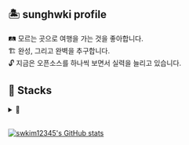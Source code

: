 ## 🏝️ sunghwki profile
🛤️ 모르는 곳으로 여행을 가는 것을 좋아합니다.
<br/>
🏗️ 완성, 그리고 완벽을 추구합니다.
<br/>
🔓 지금은 오픈소스를 하나씩 보면서 실력을 늘리고 있습니다.

## 🥞 Stacks
<details>
<summary>🍔</summary>

### Backend

<img src="https://img.shields.io/badge/TypeScript-3178C6?style=flat-square&logo=TypeScript&logoColor=white">
<img src="https://img.shields.io/badge/Express-000000?style=flat-square&logo=Express&logoColor=white">
<img src="https://img.shields.io/badge/NestJS-E0234E?style=flat-square&logo=NestJS&logoColor=white">
<img src="https://img.shields.io/badge/TypeORM-FE0803?style=flat-square&logo=TypeORM&logoColor=white">
<img src="https://img.shields.io/badge/Apache Hadoop-66CCFF?style=flat-square&logo=ApacheHadoop&logoColor=white">
<img src="https://img.shields.io/badge/MySQL-4479A1?style=flat-square&logo=MySQL&logoColor=white">
<img src="https://img.shields.io/badge/k6-7D64FF?style=flat-square&logo=k6&logoColor=white">


### CI/CD
<img src="https://img.shields.io/badge/Jenkins-D24939?style=flat-square&logo=Jenkins&logoColor=white">
<img src="https://img.shields.io/badge/Github Actions-2088FF?style=flat-square&logo=Github Actions&logoColor=white">
<img src="https://img.shields.io/badge/NGINX-009639?style=flat-square&logo=NGINX&logoColor=white">
<img src="https://img.shields.io/badge/docker-2496ED?style=flat-square&logo=docker&logoColor=white">


### Common
<img src="https://img.shields.io/badge/Slack-4A154B?style=flat-square&logo=Slack&logoColor=white">
<img src="https://img.shields.io/badge/Figma-F24E1E?style=flat-square&logo=Figma&logoColor=white">
<img src="https://img.shields.io/badge/Proxmox-E57000?style=flat-square&logo=Proxmox&logoColor=white">


## Study at
<img src="https://img.shields.io/badge/Konkuk-036B3F?style=flat-square&logoColor=white">
<img src="https://img.shields.io/badge/Seoul-000000?style=flat-square&logo=42&logoColor=white">
<img src="https://img.shields.io/badge/boostcamp webmobile-2555FB?style=flat-square&logoColor=white">
</details>

</br>
<!--[![Solved.ac Profile](http://mazassumnida.wtf/api/generate_badge?boj=swkim12345)](https://solved.ac/swkim12345)-->

[![swkim12345's GitHub stats](https://github-readme-stats.vercel.app/api?username=swkim12345&theme=tokyonight)](https://github.com/anuraghazra/github-readme-stats)
